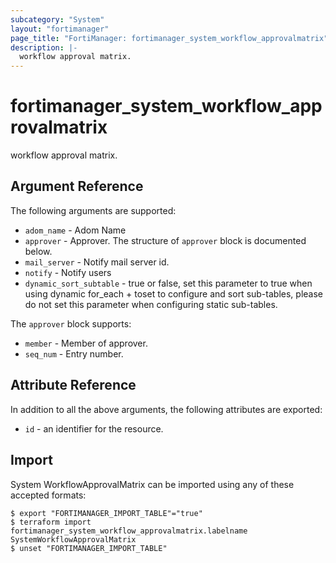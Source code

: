 ```yaml
---
subcategory: "System"
layout: "fortimanager"
page_title: "FortiManager: fortimanager_system_workflow_approvalmatrix"
description: |-
  workflow approval matrix.
---
```


# fortimanager_system_workflow_approvalmatrix
workflow approval matrix.

## Argument Reference


The following arguments are supported:


* `adom_name` - Adom Name
* `approver` - Approver. The structure of `approver` block is documented below.
* `mail_server` - Notify mail server id.
* `notify` - Notify users
* `dynamic_sort_subtable` - true or false, set this parameter to true when using dynamic for_each + toset to configure and sort sub-tables, please do not set this parameter when configuring static sub-tables.

The `approver` block supports:

* `member` - Member of approver.
* `seq_num` - Entry number.


## Attribute Reference

In addition to all the above arguments, the following attributes are exported:
* `id` - an identifier for the resource.

## Import

System WorkflowApprovalMatrix can be imported using any of these accepted formats:
```
$ export "FORTIMANAGER_IMPORT_TABLE"="true"
$ terraform import fortimanager_system_workflow_approvalmatrix.labelname SystemWorkflowApprovalMatrix
$ unset "FORTIMANAGER_IMPORT_TABLE"
```


